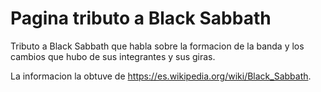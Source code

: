 # Pagina tributo a Black Sabbath

Tributo a Black Sabbath que habla sobre la formacion de la banda y los cambios que hubo de sus integrantes y sus giras.

La informacion la obtuve de https://es.wikipedia.org/wiki/Black_Sabbath.